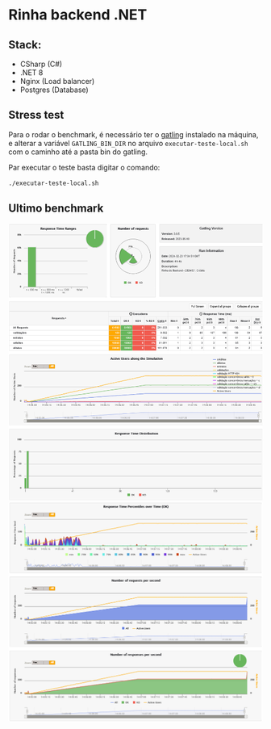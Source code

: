 # Rinha backend .NET

## Stack:
- CSharp (C#)
- .NET 8
- Nginx (Load balancer)
- Postgres (Database)

## Stress test
Para o rodar o benchmark, é necessário ter o [gatling](https://gatling.io/docs/gatling/tutorials/installation/)
instalado na máquina, e alterar a variável `GATLING_BIN_DIR` no arquivo `executar-teste-local.sh` com o caminho até a pasta bin do gatling.

Par executar o teste basta digitar o comando:
```bash
./executar-teste-local.sh
```

## Ultimo benchmark
![benchmark-1.png](resources/benchmark-1.png)
![benchmark-2.png](resources/benchmark-2.png)